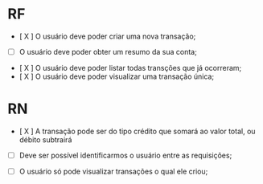 # RF

- [ X ] O usuário deve poder criar uma nova transação;
- [ ] O usuário deve poder obter um resumo da sua conta;
- [ X ] O usuário deve poder listar todas transções que já ocorreram;
- [ X ] O usuário deve poder visualizar uma transação única;

# RN

- [ X ] A transação pode ser do tipo crédito que somará ao valor total, ou débito subtrairá
- [ ] Deve ser possível identificarmos o usuário entre as requisições;
- [ ] O usuário só pode visualizar transações o qual ele criou;



